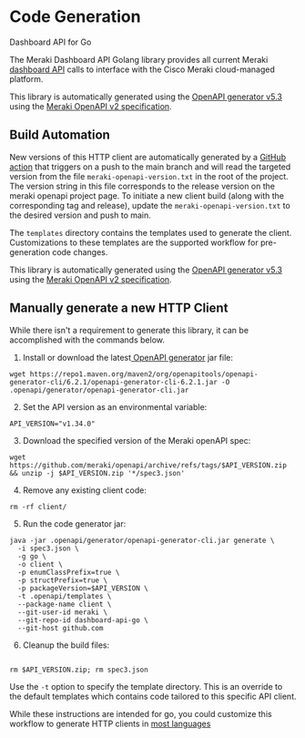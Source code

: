 # Code Generation 
Dashboard API for Go

The Meraki Dashboard API Golang library provides all current Meraki [dashboard API](https://developer.cisco.com/meraki/api-v1/) calls to interface with the Cisco Meraki cloud-managed platform.

This library is automatically generated using the [OpenAPI generator v5.3](https://github.com/OpenAPITools/openapi-generator) using the [Meraki OpenAPI v2 specification](https://github.com/meraki/openapi/).

## Build Automation

New versions of this HTTP client are automatically generated by a [GitHub action](.github/workflows/main.yml) that triggers on a push to the main branch and will read the targeted version from the file `meraki-openapi-version.txt` in the root of the project. The version string in this file corresponds to the release version on the meraki openapi project page. To initiate a new client build (along with the corresponding tag and release), update the `meraki-openapi-version.txt` to the desired version and push to main.

The `templates` directory contains the templates used to generate the client. Customizations to these templates are the supported workflow for pre-generation code changes. 

This library is automatically generated using the [OpenAPI generator v5.3](https://github.com/OpenAPITools/openapi-generator) using the [Meraki OpenAPI v2 specification](https://github.com/meraki/openapi/).

## Manually generate a new HTTP Client

While there isn't a requirement to generate this library, it can be accomplished with the commands below.



1) Install or download the latest[ OpenAPI generator](https://github.com/OpenAPITools/openapi-generator#1---installation) jar file:
```shell
wget https://repo1.maven.org/maven2/org/openapitools/openapi-generator-cli/6.2.1/openapi-generator-cli-6.2.1.jar -O .openapi/generator/openapi-generator-cli.jar
```

2) Set the API version as an environmental variable:
```shell
API_VERSION="v1.34.0"
```

3) Download the specified version of the Meraki openAPI spec:
```shell
wget https://github.com/meraki/openapi/archive/refs/tags/$API_VERSION.zip && unzip -j $API_VERSION.zip '*/spec3.json'
```

4) Remove any existing client code:
```shell
rm -rf client/
```

5) Run the code generator jar:
```shell
java -jar .openapi/generator/openapi-generator-cli.jar generate \
  -i spec3.json \
  -g go \
  -o client \
  -p enumClassPrefix=true \
  -p structPrefix=true \
  -p packageVersion=$API_VERSION \
  -t .openapi/templates \
  --package-name client \
  --git-user-id meraki \
  --git-repo-id dashboard-api-go \
  --git-host github.com
```

6) Cleanup the build files:
```shell

rm $API_VERSION.zip; rm spec3.json

```

Use the `-t` option to specify the template directory. This is an override to the default templates which contains code tailored to this specific API client.

While these instructions are intended for go, you could customize this workflow to generate HTTP clients in [most languages](https://openapi-generator.tech/docs/generators/)